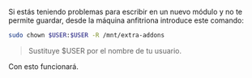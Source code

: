 Si estás teniendo problemas para escribir en un nuevo módulo y no te permite guardar, desde la máquina anfitriona introduce este comando:

```bash
sudo chown $USER:$USER -R /mnt/extra-addons
```
> Sustituye $USER por el nombre de tu usuario.

Con esto funcionará.
